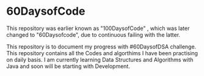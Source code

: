 # 60DaysofCode


This repository was earlier known as "100DaysofCode" , which was later changed to "60Daysofcode", due to continuous failing with the latter.


This repository is to document my progress with #60DaysofDSA challenge. This repository contains all the Codes and algorthims
I have been practising on daily basis. I am currently learning Data Structures and Algorithms with Java and soon will be starting with Development.
